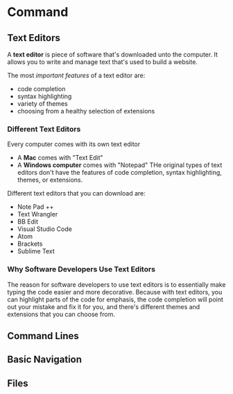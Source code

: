 # Command
## Text Editors
A **text editor** is  piece of software that's downloaded unto the computer. It allows you to write and manage text that's used to build a website.

The most *important features* of a text editor are:
- code completion
- syntax highlighting
- variety of themes
- choosing from a healthy selection of extensions

### Different Text Editors
Every computer comes with its own text editor
- A **Mac** comes with "Text Edit"
- A **Windows computer** comes with "Notepad"
THe original types of text editors don't have the features of code completion, syntax highlighting, themes, or extensions.

Different text editors that you can download are:
- Note Pad ++
- Text Wrangler
- BB Edit
- Visual Studio Code
- Atom
- Brackets
- Sublime Text

### Why Software Developers Use Text Editors
The reason for software developers to use text editors is to essentially make typing the code easier and more decorative. Because with text editors, you can highlight parts of the code for emphasis, the code completion will point out your mistake and fix it for you, and there's different themes and extensions that you can choose from.

## Command Lines

## Basic Navigation

## Files
